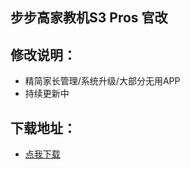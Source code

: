 ## 步步高家教机S3 Pros 官改

## 修改说明：
- 精简家长管理/系统升级/大部分无用APP
- 持续更新中
## 下载地址：
- [点我下载](https://www.123pan.com/s/PXzuVv-JcuHd)
  
